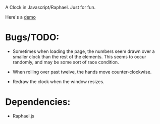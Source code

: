 A Clock in Javascript/Raphael.  Just for fun.

Here's a [demo](http://borkabrak.org/clock)

Bugs/TODO:
==============================================================================

* Sometimes when loading the page, the numbers seem drawn over a smaller clock
  than the rest of the elements.  This seems to occur randomly, and may be
  some sort of race condition.

* When rolling over past twelve, the hands move counter-clockwise.

* Redraw the clock when the window resizes.

Dependencies:
==============================================================================

* Raphael.js
